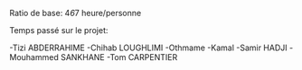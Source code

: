 Ratio de base: 4*6*7 heure/personne

Temps passé sur le projet:

 -Tizi ABDERRAHIME
 -Chihab LOUGHLIMI
 -Othmame
 -Kamal
 -Samir HADJI
 -Mouhammed SANKHANE
 -Tom CARPENTIER
